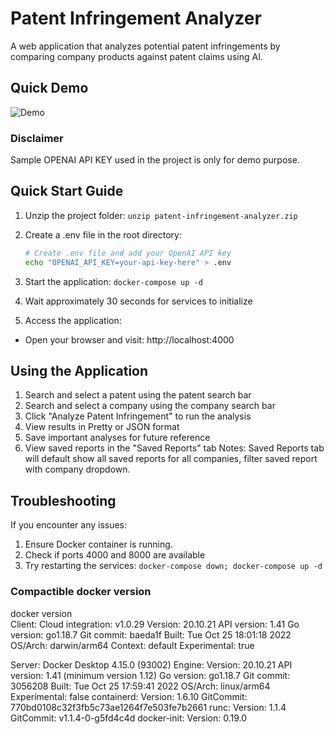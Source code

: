# Patent Infringement Analyzer

A web application that analyzes potential patent infringements by comparing company products against patent claims using AI.

## Quick Demo

![Demo](demo.gif)

### Disclaimer
Sample OPENAI API KEY used in the project is only for demo purpose. 

## Quick Start Guide

1. Unzip the project folder:
   `unzip patent-infringement-analyzer.zip`

2. Create a .env file in the root directory:

   ```bash
   # Create .env file and add your OpenAI API key
   echo "OPENAI_API_KEY=your-api-key-here" > .env
   ```

3. Start the application:
   `docker-compose up -d`

4. Wait approximately 30 seconds for services to initialize

5. Access the application:

- Open your browser and visit: http://localhost:4000

## Using the Application

1. Search and select a patent using the patent search bar
2. Search and select a company using the company search bar
3. Click "Analyze Patent Infringement" to run the analysis
4. View results in Pretty or JSON format
5. Save important analyses for future reference
6. View saved reports in the "Saved Reports" tab
   Notes: Saved Reports tab will default show all saved reports for all companies, filter saved report with company dropdown.

## Troubleshooting

If you encounter any issues:

1. Ensure Docker container is running.
2. Check if ports 4000 and 8000 are available
3. Try restarting the services:
   `docker-compose down;
docker-compose up -d`

### Compactible docker version

docker version  
Client:
Cloud integration: v1.0.29
Version: 20.10.21
API version: 1.41
Go version: go1.18.7
Git commit: baeda1f
Built: Tue Oct 25 18:01:18 2022
OS/Arch: darwin/arm64
Context: default
Experimental: true

Server: Docker Desktop 4.15.0 (93002)
Engine:
Version: 20.10.21
API version: 1.41 (minimum version 1.12)
Go version: go1.18.7
Git commit: 3056208
Built: Tue Oct 25 17:59:41 2022
OS/Arch: linux/arm64
Experimental: false
containerd:
Version: 1.6.10
GitCommit: 770bd0108c32f3fb5c73ae1264f7e503fe7b2661
runc:
Version: 1.1.4
GitCommit: v1.1.4-0-g5fd4c4d
docker-init:
Version: 0.19.0


